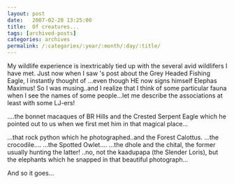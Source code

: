 ```yaml
---
layout: post
date:	2007-02-28 13:25:00
title:  Of creatures...
tags: [archived-posts]
categories: archives
permalink: /:categories/:year/:month/:day/:title/
---
```

My wildlife experience is inextricably tied up with the several avid wildlifers I have met. Just now when I saw <lj user="sainath">'s post about the Grey Headed Fishing Eagle, I instantly thought of <lj user="yathin">...even though HE now signs himself Elephas Maximus! So I was musing..and I realize that I think of some particular fauna when I see the names of some people...let me describe the associations at least with some LJ-ers!

<lj user="kalyan">....the bonnet macaques of BR Hills and the Crested Serpent Eagle which he pointed out to us when we first met him in that magical place...

<lj user="amoghavarsha">...that rock python which he photographed..and the Forest Calottus.
<lj user="sanathreddy">...the crocodile....
<lj user="sainath">...the Spotted Owlet....
<lj user="chirdeep_shetty">...the dhole and the chital, the former usually hunting the latter!
<lj user="kaadupapa">..no, not the kaadupapa (the Slender Loris), but the elephants which he snapped in that beautiful photograph...

And so it goes...
